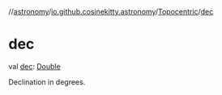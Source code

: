 //[astronomy](../../../index.md)/[io.github.cosinekitty.astronomy](../index.md)/[Topocentric](index.md)/[dec](dec.md)

# dec

val [dec](dec.md): [Double](https://kotlinlang.org/api/latest/jvm/stdlib/kotlin-stdlib/kotlin/-double/index.html)

Declination in degrees.
